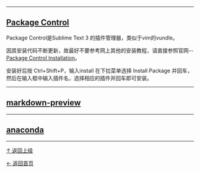 

---
## [Package Control](https://packagecontrol.io/)

Package Control是Sublime Text 3 的插件管理器，类似于vim的vundle。

因其安装代码不断更新，故最好不要参考网上其他的安装教程，请直接参照官网--[Package Control Installation](https://packagecontrol.io/installation#Simple)。

安装好后按 Ctrl+Shift+P，输入install 在下拉菜单选择 Install Package 并回车，然后在输入框中输入插件名，选择相应的插件并回车即可安装。

---
## [markdown-preview](https://github.com/revolunet/sublimetext-markdown-preview)

---
## [anaconda](https://github.com/DamnWidget/anaconda)


----
[↑ 返回上级](https://github.com/asin929/linux-software/blob/master/Text-Processing/Text-Processing.md)

[← 返回首页](https://github.com/asin929/linux-software)
